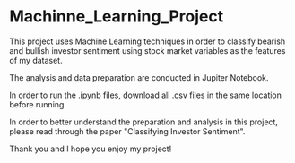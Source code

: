 # Machinne_Learning_Project

This project uses Machine Learning techniques in order to classify bearish and bullish investor sentiment using stock market variables as the features of my dataset. 

The analysis and data preparation are conducted in Jupiter Notebook.

In order to run the .ipynb files, download all .csv files in the same location before running. 

In order to better understand the preparation and analysis in this project, please read through the paper "Classifying Investor Sentiment". 

Thank you and I hope you enjoy my project!
